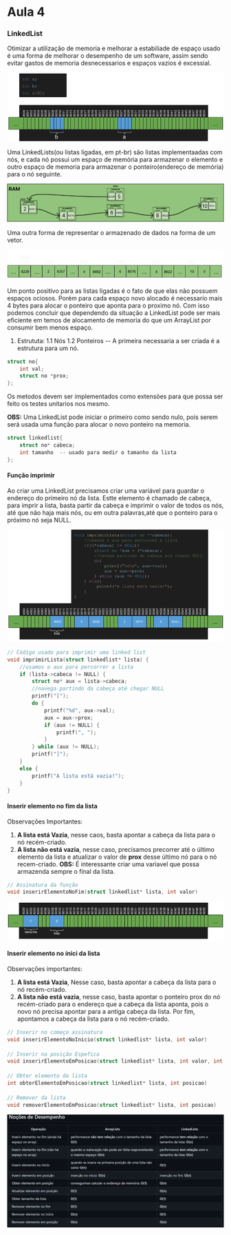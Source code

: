 # Aula 4

### LinkedList

Otimizar a utilização de memoria e melhorar a estabiliade de espaço usado é uma forma de melhorar o desempenho de um software, assim sendo evitar gastos de memoria desnecessarios e espaços vazios é excessial.

<img src="./img/linkedlist-gerenciamento-memoria.gif">

Uma LinkedLists(ou listas ligadas, em pt-br) são listas implementaadas com nós, e cada nó possui um espaço de memória para armazenar o elemento e outro espaço de memoria para armazenar o ponteiro(endereço de memória) para o nó seguinte.

<img src="./img/linkedlist-apresentacao.png">

Uma outra forma de representar o armazenado de dados na forma de um vetor.

<img src="./img/linkedlist-apresentacao-2.png">

Um ponto positivo para as listas ligadas é o fato de que elas não possuem espaços ociosos. Porém para cada espaço novo alocado é necessario mais 4 bytes para alocar o ponteiro que aponta para o proximo nó. Com isso podemos concluir que dependendo da situação a LinkedList pode ser mais eficiente em temos de alocamento de memoria do que um ArrayList por consumir bem menos espaço.

1. Estrututa:
    1.1 Nós
    1.2 Ponteiros
-- A primeira necessaria a ser criada é a estrutura para um nó.

```C
struct no{
    int val;
    struct no *prox;
};
```
Os metodos devem ser implementados como extensões para que possa ser feito os testes unitarios nos mesmo.

**OBS:** Uma LinkedList pode iniciar o primeiro como sendo nulo, pois serem será usada uma função para alocar o novo ponteiro na memoria.

```C
struct linkedlist{
    struct no* cabeca;
    int tamanho  -- usado para medir o tamanho da lista
};
```
#### Função imprimir

Ao criar uma LinkedList precisamos criar uma variável para guardar o endereço do primeiro nó da lista. Estte elemento é chamado de cabeça, para imprir a lista, basta partir da cabeça e imprimir o valor de todos os nós, até que não haja mais nós, ou em outra palavras,até que o ponteiro para o próximo nó seja NULL.

<img src="./img/linkedlist-impressao.gif">

```C
// Código usado para imprimir uma linked list
void imprimirLista(struct linkedlist* lista) {
    //usamos o aux para percorrer a lista
    if (lista->cabeca != NULL) {
        struct no* aux = lista->cabeca;
        //navega partindo da cabeça até chegar NULL
        printf("[");
        do {
            printf("%d", aux->val);
            aux = aux->prox;
            if (aux != NULL) {
                printf(", ");
            }
        } while (aux != NULL);
        printf("]");
    }
    else {
        printf("A lista está vazia!");
    }
}

```

#### Inserir elemento no fim da lista
Observações Importantes:
1. **A lista está Vazia**, nesse caos, basta apontar a cabeça da lista para o nó recém-criado.
2. **A lista não está vazia**, nesse caso, precisamos precorrer até o último elemento da lista e atualizar o valor de **prox**  desse último nó para o nó recem-criado.
**OBS:** É interessante criar uma variavel que possa armazenda sempre o final da lista.
```C
// Assinatura da função
void inserirElementoNoFim(struct linkedlist* lista, int valor)
```

<img src="./img/linkedlist-inserir-fim.gif">

#### Inserir elemento no ínici da lista
Observações importantes:
1. **A lista está Vazia**, Nesse caso, basta apontar a cabeça da lista para o nó recém-criado.
2. **A lista não está vazia**, nesse caso,  basta apontar o ponteiro prox do nó recém-criado para o endereço que a cabeça da lista aponta, pois o novo nó precisa apontar para a antiga cabeça da lista. Por fim, apontamos a cabeça da lista para o nó recém-criado.

```C
// Inserir no começo assinatura
void inserirElementoNoInicio(struct linkedlist* lista, int valor)

// Inserir na posição Espefica
void inserirElementoEmPosicao(struct linkedlist* lista, int valor, int posicao)

// Obter elemento da lista
int obterElementoEmPosicao(struct linkedlist* lista, int posicao)

// Remover da lista
void removerElementoEmPosicao(struct linkedlist* lista, int posicao)
```

<img src="./img/image.png">